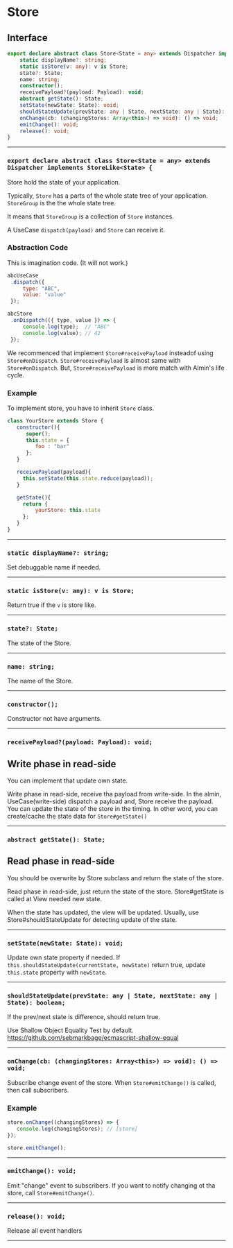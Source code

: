 # Store
<!-- THIS DOCUMENT IS AUTOMATICALLY GENERATED FROM src/*.ts -->
<!-- Please edit src/*.ts and `npm run build:docs:api` -->


## Interface

```typescript
export declare abstract class Store<State = any> extends Dispatcher implements StoreLike<State> {
    static displayName?: string;
    static isStore(v: any): v is Store;
    state?: State;
    name: string;
    constructor();
    receivePayload?(payload: Payload): void;
    abstract getState(): State;
    setState(newState: State): void;
    shouldStateUpdate(prevState: any | State, nextState: any | State): boolean;
    onChange(cb: (changingStores: Array<this>) => void): () => void;
    emitChange(): void;
    release(): void;
}
```

----

### `export declare abstract class Store<State = any> extends Dispatcher implements StoreLike<State> {`


Store hold the state of your application.

Typically, `Store` has a parts of the whole state tree of your application.
`StoreGroup` is the the whole state tree.

It means that `StoreGroup` is a collection of `Store` instances.

A UseCase `dispatch(payload)` and `Store` can receive it.

### Abstraction Code

This is imagination code. (It will not work.)

```js
abcUseCase
 .dispatch({
     type: "ABC",
     value: "value"
 });

abcStore
 .onDispatch(({ type, value }) => {
     console.log(type);  // "ABC"
     console.log(value); // 42
 });
```

We recommenced that implement `Store#receivePayload` insteadof using `Store#onDispatch`.
`Store#receivePayload` is almost same with `Store#onDispatch`.
But, `Store#receivePayload` is more match with Almin's life cycle.

### Example

To implement store, you have to inherit `Store` class.

```js
class YourStore extends Store {
   constructor(){
      super();
      this.state = {
         foo : "bar"
      };
   }

   receivePayload(payload){
     this.setState(this.state.reduce(payload));
   }

   getState(){
     return {
         yourStore: this.state
     };
   }
}
```

----

### `static displayName?: string;`


Set debuggable name if needed.

----

### `static isStore(v: any): v is Store;`


Return true if the `v` is store like.

----

### `state?: State;`


The state of the Store.

----

### `name: string;`


The name of the Store.

----

### `constructor();`


Constructor not have arguments.

----

### `receivePayload?(payload: Payload): void;`


## Write phase in read-side

You can implement that update own state.

Write phase in read-side, receive tha payload from write-side.
In the almin, UseCase(write-side) dispatch a payload and, Store receive the payload.
You can update the state of the store in the timing.
In other word, you can create/cache the state data for `Store#getState()`

----

### `abstract getState(): State;`


## Read phase in read-side

You should be overwrite by Store subclass and return the state of the store.

Read phase in read-side, just return the state of the store.
Store#getState is called at View needed new state.

When the state has updated, the view will be updated.
Usually, use Store#shouldStateUpdate for detecting update of the state.

----

### `setState(newState: State): void;`


Update own state property if needed.
If `this.shouldStateUpdate(currentState, newState)` return true, update `this.state` property with `newState`.

----

### `shouldStateUpdate(prevState: any | State, nextState: any | State): boolean;`


If the prev/next state is difference, should return true.

Use Shallow Object Equality Test by default.
<https://github.com/sebmarkbage/ecmascript-shallow-equal>

----

### `onChange(cb: (changingStores: Array<this>) => void): () => void;`


Subscribe change event of the store.
When `Store#emitChange()` is called, then call subscribers.

### Example

```js
store.onChange((changingStores) => {
   console.log(changingStores); // [store]
});

store.emitChange();
```

----

### `emitChange(): void;`


Emit "change" event to subscribers.
If you want to notify changing ot tha store, call `Store#emitChange()`.

----

### `release(): void;`


Release all event handlers

----

